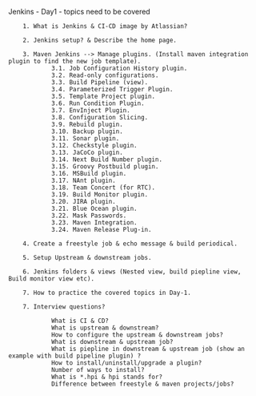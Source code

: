 Jenkins - Day1 - topics need to be covered

        1. What is Jenkins & CI-CD image by Atlassian?

        2. Jenkins setup? & Describe the home page.
        
        3. Maven Jenkins --> Manage plugins. (Install maven integration plugin to find the new job template).
                3.1. Job Configuration History plugin.
                3.2. Read-only configurations.
                3.3. Build Pipeline (view).
                3.4. Parameterized Trigger Plugin.
                3.5. Template Project plugin.
                3.6. Run Condition Plugin.
                3.7. EnvInject Plugin.
                3.8. Configuration Slicing.
                3.9. Rebuild plugin.
                3.10. Backup plugin.
                3.11. Sonar plugin.
                3.12. Checkstyle plugin.
                3.13. JaCoCo plugin.
                3.14. Next Build Number plugin.
                3.15. Groovy Postbuild plugin.
                3.16. MSBuild plugin.
                3.17. NAnt plugin.
                3.18. Team Concert (for RTC).
                3.19. Build Monitor plugin.
                3.20. JIRA plugin.
                3.21. Blue Ocean plugin.
                3.22. Mask Passwords.
                3.23. Maven Integration.
                3.24. Maven Release Plug-in.
        
        4. Create a freestyle job & echo message & build periodical.
        
        5. Setup Upstream & downstream jobs. 
        
        6. Jenkins folders & views (Nested view, build piepline view, Build monitor view etc).

        7. How to practice the covered topics in Day-1.
        
        7. Interview questions?
        
                What is CI & CD?
                What is upstream & downstream?
                How to configure the upstream & downstream jobs?
                What is downstream & upstream job?
                What is piepline in downstream & upstream job (show an example with build pipeline plugin) ?
                How to install/uninstall/upgrade a plugin?
                Number of ways to install?
                What is *.hpi & hpi stands for?
                Difference between freestyle & maven projects/jobs?
                
        
        
